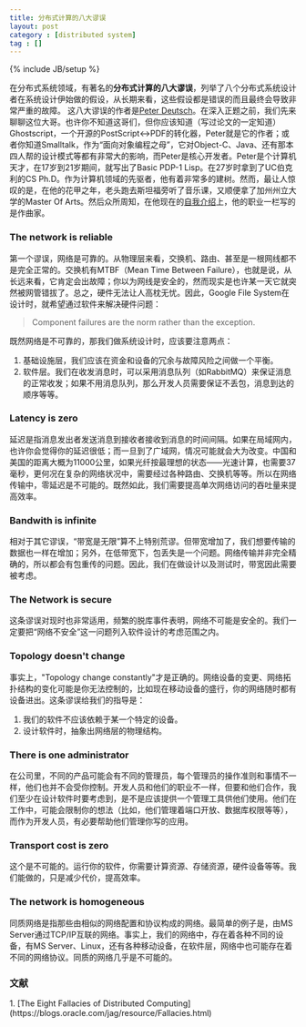 ```yaml
---
title: 分布式计算的八大谬误
layout: post
category : [distributed system]
tag : []
---
```

{% include JB/setup %}

在分布式系统领域，有著名的**分布式计算的八大谬误**，列举了八个分布式系统设计者在系统设计伊始做的假设，从长期来看，这些假设都是错误的而且最终会导致非常严重的故障。 这八大谬误的作者是[Peter Deutsch](https://en.wikipedia.org/wiki/L_Peter_Deutsch#cite_note-3)。在深入正题之前，我们先来聊聊这位大哥。也许你不知道这哥们，但你应该知道（写过论文的一定知道）Ghostscript，一个开源的PostScript<->PDF的转化器，Peter就是它的作者；或者你知道Smalltalk，作为“面向对象编程之母”，它对Object-C、Java、还有那本四人帮的设计模式等都有非常大的影响，而Peter是核心开发者。Peter是个计算机天才，在17岁到21岁期间，就写出了Basic PDP-1 Lisp。在27岁时拿到了UC伯克利的CS Ph.D。作为计算机领域的先驱者，他有着非常多的建树。然而，最让人惊叹的是，在他的花甲之年，老头跑去斯坦福旁听了音乐课，又顺便拿了加州州立大学的Master Of Arts。然后众所周知，在他现在的[自我介绍](http://www.major2nd.com/users/lpd/)上，他的职业一栏写的是作曲家。


<h3>The network is reliable</h3>
第一个谬误，网络是可靠的。从物理层来看，交换机、路由、甚至是一根网线都不是完全正常的。交换机有MTBF（Mean Time Between Failure），也就是说，从长远来看，它肯定会出故障；你以为网线是安全的，然而现实是也许某一天它就突然被网管错拔了。总之，硬件无法让人高枕无忧。因此，Google File System在设计时，就希望通过软件来解决硬件问题：

> Component failures are the norm rather than the exception.

既然网络是不可靠的，那我们做系统设计时，应该要注意两点：

1. 基础设施层，我们应该在资金和设备的冗余与故障风险之间做一个平衡。
2. 软件层。我们在收发消息时，可以采用消息队列（如RabbitMQ）来保证消息的正常收发；如果不用消息队列，那么开发人员需要保证不丢包，消息到达的顺序等等。

<h3>Latency is zero</h3>

延迟是指消息发出者发送消息到接收者接收到消息的时间间隔。如果在局域网内，也许你会觉得你的延迟很低；而一旦到了广域网，情况可能就会大为改变。中国和美国的距离大概为11000公里，如果光纤按最理想的状态——光速计算，也需要37毫秒，更何况在复杂的网络状况中，需要经过各种路由、交换机等等。所以在网络传输中，零延迟是不可能的。既然如此，我们需要提高单次网络访问的吞吐量来提高效率。

<h3>Bandwith is infinite</h3>

相对于其它谬误，“带宽是无限”算不上特别荒谬。但带宽增加了，我们想要传输的数据也一样在增加；另外，在低带宽下，包丢失是一个问题。网络传输并非完全精确的，所以都会有包重传的问题。因此，我们在做设计以及测试时，带宽因此需要被考虑。

<h3>The Network is secure</h3>
这条谬误对现时也非常适用，频繁的脱库事件表明，网络不可能是安全的。我们一定要把“网络不安全”这一问题列入软件设计的考虑范围之内。

<h3>Topology doesn't change</h3>

事实上，"Topology change constantly"才是正确的。网络设备的变更、网络拓扑结构的变化可能是你无法控制的，比如现在移动设备的盛行，你的网络随时都有设备进出。这条谬误给我们的指导是：

1. 我们的软件不应该依赖于某一个特定的设备。
2. 设计软件时，抽象出网络层的物理结构。

<h3>There is one administrator</h3>

在公司里，不同的产品可能会有不同的管理员，每个管理员的操作准则和事情不一样，他们也并不会受你控制。开发人员和他们的职业不一样，但要和他们合作，我们至少在设计软件时要考虑到，是不是应该提供一个管理工具供他们使用。他们在工作中，可能会限制你的想法（比如，他们管理着端口开放、数据库权限等等），而作为开发人员，有必要帮助他们管理你写的应用。

<h3>Transport cost is zero</h3>

这个是不可能的。运行你的软件，你需要计算资源、存储资源，硬件设备等等。我们能做的，只是减少代价，提高效率。

<h3>The network is homogeneous</h3>

同质网络是指那些由相似的网络配置和协议构成的网络。最简单的例子是，由MS Server通过TCP/IP互联的网络。事实上，我们的网络中，存在着各种不同的设备，有MS Server、Linux，还有各种移动设备，在软件层，网络中也可能存在着不同的网络协议。同质的网络几乎是不可能的。


<h3>文献</h3>
1. [The Eight Fallacies of Distributed Computing](https://blogs.oracle.com/jag/resource/Fallacies.html)
